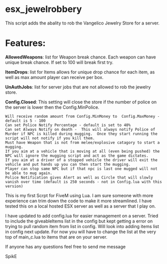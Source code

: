 # esx_jewelrobbery

This script adds the abality to rob the Vangelico Jewelry  Store for a server.



# Features:

  <b>AllowedWeapons</b>:
 	list for Weapon break chance.  Each weapon can have unique break chance.  If set to 100 will break first try.
	
  <b>ItemDrops</b>: 
 	list for Items allows for unique drop chance for each item, as well as max amount player can receive per box.
	
  <b>UnAuthJobs</b>:
 	list for server jobs that are not allowed to rob the jewelry store.
	
  <b>Config.Closed</b>:
 	This setting will close the store if the number of police on the server is lower then the Config.MinPolice.
	
	
	
  
 	Will receive random amount from Config.MinMoney to  Config.MaxMoney -  default is 5 - 100
	Can set Police Notify Percentage - default is set to 40%
	Can set Always Notify on death -  This will always notify Police of Murder if NPC is killed during mugging.  Once they start running the script will not notify if you kill them.
	Must have Weapon that is not from melee/explosive catagory to start a mugging.
	If you aim at a vehicle that is moving at all (even being pushed) the NPC will ignore the mugging script and act as the game dictates.
	If you aim at a driver of a stopped vehicle the driver will exit the vehicle and put hands up you can then start the mugging.
	Player can stop same NPC but if that npc is last one mugged will not be able to mug again.
	Police Notification gives Alert as well as Circle that will slowly vanish over time (default is 250 seconds - not in Config.lua with this version)
  


This is my first Scrpt for FiveM using Lua. I am sure someone with more experience can trim down the code to make it more streamlined.
I have tested this on a local hosted ESX server as well as a server that I play on. 

I have updated to add config.lua for easier management on a server.  Tried to include the giveableItems list in the config but kept getting a error on trying to pull random item from list in config.  Will look into adding items list in config next update.  For now you will have to change the list at the very top of  main_c.lua to items that are on your server.  

If anyone has any questions feel free to send me message

SpikE
